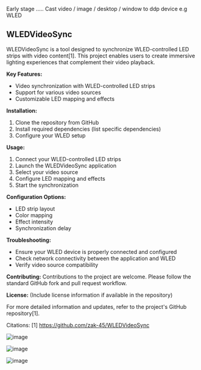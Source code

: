 Early stage .....
Cast video / image / desktop / window to ddp device e.g WLED

## WLEDVideoSync

WLEDVideoSync is a tool designed to synchronize WLED-controlled LED strips with video content[1]. This project enables users to create immersive lighting experiences that complement their video playback.

**Key Features:**
- Video synchronization with WLED-controlled LED strips
- Support for various video sources
- Customizable LED mapping and effects

**Installation:**
1. Clone the repository from GitHub
2. Install required dependencies (list specific dependencies)
3. Configure your WLED setup

**Usage:**
1. Connect your WLED-controlled LED strips
2. Launch the WLEDVideoSync application
3. Select your video source
4. Configure LED mapping and effects
5. Start the synchronization

**Configuration Options:**
- LED strip layout
- Color mapping
- Effect intensity
- Synchronization delay

**Troubleshooting:**
- Ensure your WLED device is properly connected and configured
- Check network connectivity between the application and WLED
- Verify video source compatibility

**Contributing:**
Contributions to the project are welcome. Please follow the standard GitHub fork and pull request workflow.

**License:**
(Include license information if available in the repository)

For more detailed information and updates, refer to the project's GitHub repository[1].

Citations:
[1] https://github.com/zak-45/WLEDVideoSync

![image](https://github.com/zak-45/WLEDVideoSync/assets/121941293/9ec42abd-657e-447e-9ef0-075c425bdd47)


![image](https://github.com/zak-45/WLEDVideoSync/assets/121941293/519584f8-af39-442a-9faf-55bf5e0b0a7c)


![image](https://github.com/zak-45/WLEDVideoSync/assets/121941293/b383d1ab-bfd8-43a7-98ac-6fd72206bc16)


